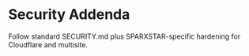 # Security Addenda

Follow standard SECURITY.md plus SPARXSTAR-specific hardening for Cloudflare and multisite.
